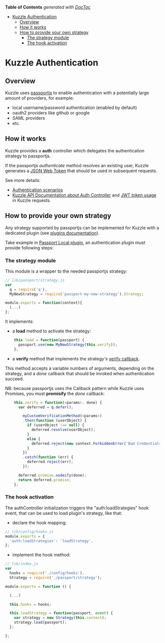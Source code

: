 <!-- START doctoc generated TOC please keep comment here to allow auto update -->
<!-- DON'T EDIT THIS SECTION, INSTEAD RE-RUN doctoc TO UPDATE -->
**Table of Contents**  *generated with [DocToc](https://github.com/thlorenz/doctoc)*

- [Kuzzle Authentication](#kuzzle-authentication)
  - [Overview](#overview)
  - [How it works](#how-it-works)
  - [How to provide your own strategy](#how-to-provide-your-own-strategy)
    - [The strategy module](#the-strategy-module)
    - [The hook activation](#the-hook-activation)

<!-- END doctoc generated TOC please keep comment here to allow auto update -->

# Kuzzle Authentication

## Overview

Kuzzle uses [passportjs](http://passportjs.org/) to enable authentication with a potentially large amount of providers, for example:
* local username/password authentication (enabled by default)
* oauth2 providers like github or google
* SAML providers
* etc.

## How it works

Kuzzle provides a **auth** controller which delegates the authentication strategy to passportjs.

If the passportjs _authenticate_ method resolves an existing user, Kuzzle generates a [JSON Web Token](https://tools.ietf.org/html/rfc7519) that should be used in subsequent requests.

See more details:
* [Authentication scenarios](../request_scenarios/auth.md)
* [Kuzzle API Documentation about Auth Controller](http://kuzzleio.github.io/kuzzle-api-documentation/#auth-controller) and [JWT token usage](http://kuzzleio.github.io/kuzzle-api-documentation/#authorization-header) in Kuzzle requests.

## How to provide your own strategy

Any strategy supported by passportjs can be implemented for Kuzzle with a dedicated plugin (see [plugins documentation](../plugins.md)).

Take example in [Passport Local plugin](https://github.com/kuzzleio/kuzzle-plugin-auth-passport-local), an authentication plugin must provide following steps:

### The strategy module

This module is a wrapper to the needed passportjs strategy:

```javascript
// lib/passport/strategy.js
var
  q = require('q'),
  MyNewStrategy = require('passport-my-new-strategy').Strategy;

module.exports = function(context){
  (...)
};
```

It implements:

* a __load__ method to activate the strategy:

```javascript
    this.load = function(passport) {
      passport.use(new MyNewStrategy(this.verify));
    };
```

* a __verify__ method that implements the strategy's [verify callback](http://passportjs.org/docs#verify-callback).

This method accepts a variable numbers of arguments, depending on the strategy, and a _done_ callback that should be invoked when authentication succeed.

NB: because passportjs uses the Callback pattern while Kuzzle uses Promises, you must **promisify** the _done_ callback:

```javascript
    this.verify = function(<params>, done) {
      var deferred = q.defer();

        myCustomVerificationMethod(<params>)
        .then(function (userObject) {
          if (userObject !== null) {
            deferred.resolve(userObject);
          }
          else {
            deferred.reject(new context.ForbiddenError('Bad Credentials'));
          }
        })
        .catch(function (err) {
          deferred.reject(err);
        });

      deferred.promise.nodeify(done);
      return deferred.promise;
    };
```

### The hook activation

The authController initialization triggers the "auth:loadStrategies" hook event, that can be used to load plugin's strategy, like that:

* declare the hook mapping:

```javascript
// lib/config/hooks.js
module.exports = {
  'auth:loadStrategies': 'loadStrategy',
};
```

* implement the hook method:

```javascript
// lib/index.js
var
  hooks = require('./config/hooks'),
  Strategy = require('./passport/strategy');

module.exports = function () {

  (...)

  this.hooks = hooks;

  this.loadStrategy = function(passport, event) {
    var strategy = new Strategy(this.context);
    strategy.load(passport);
  };

};
```
